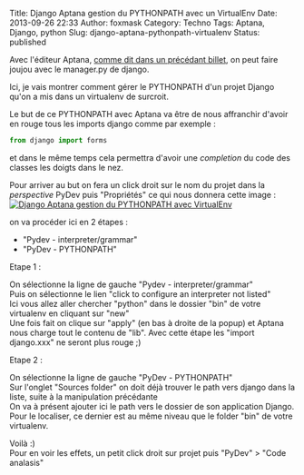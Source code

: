 Title: Django Aptana gestion du PYTHONPATH avec un VirtualEnv
Date: 2013-09-26 22:33
Author: foxmask
Category: Techno
Tags: Aptana, Django, python
Slug: django-aptana-pythonpath-virtualenv
Status: published

Avec l'éditeur Aptana, [comme dit dans un précédant
billet](/post/2012/08/25/django-runserver-depuis-aptana/),
on peut faire joujou avec le manager.py de django.

Ici, je vais montrer comment gérer le PYTHONPATH d'un projet Django
qu'on a mis dans un virtualenv de surcroit.

Le but de ce PYTHONPATH avec Aptana va être de nous affranchir d'avoir
en rouge tous les imports django comme par exemple :

```python
from django import forms
```

et dans le même temps cela permettra d'avoir une *completion* du code
des classes les doigts dans le nez.

Pour arriver au but on fera un click droit sur le nom du projet dans la
*perspective* PyDev puis "Propriétés" ce qui nous donnera cette image :  
[![Django Aptana gestion du PYTHONPATH avec
VirtualEnv](/static/2013/09/aptana_django_pythonpath_virtualenv.png)](/static/2013/09/aptana_django_pythonpath_virtualenv.png)

on va procéder ici en 2 étapes :

-   "Pydev - interpreter/grammar"
-   "PyDev - PYTHONPATH"

Etape 1 :

On sélectionne la ligne de gauche "Pydev - interpreter/grammar"  
Puis on sélectionne le lien "click to configure an interpreter not
listed"  
Ici vous allez aller chercher "python" dans le dossier "bin" de votre
virtualenv en cliquant sur "new"  
Une fois fait on clique sur "apply" (en bas à droite de la popup) et
Aptana nous charge tout le contenu de "lib". Avec cette étape les
"import django.xxx" ne seront plus rouge ;)

Etape 2 :

On sélectionne la ligne de gauche "PyDev - PYTHONPATH"  
Sur l'onglet "Sources folder" on doit déjà trouver le path vers django
dans la liste, suite à la manipulation précédante  
On va à présent ajouter ici le path vers le dossier de son application
Django. Pour le localiser, ce dernier est au même niveau que le folder
"bin" de votre virtualenv.

Voilà :)  
Pour en voir les effets, un petit click droit sur projet puis "PyDev"
\> "Code analasis"

